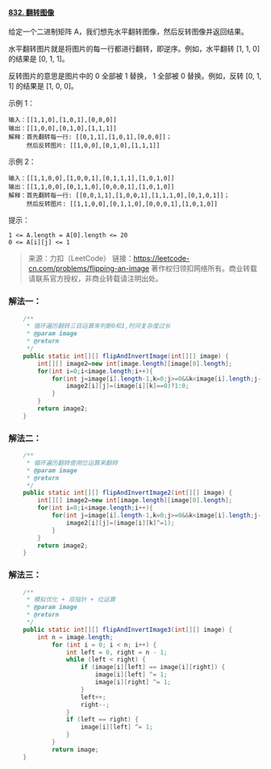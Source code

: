 #### [832. 翻转图像](https://leetcode-cn.com/problems/flipping-an-image/)

给定一个二进制矩阵 A，我们想先水平翻转图像，然后反转图像并返回结果。

水平翻转图片就是将图片的每一行都进行翻转，即逆序。例如，水平翻转 [1, 1, 0] 的结果是 [0, 1, 1]。

反转图片的意思是图片中的 0 全部被 1 替换， 1 全部被 0 替换。例如，反转 [0, 1, 1] 的结果是 [1, 0, 0]。

 

示例 1：

```
输入：[[1,1,0],[1,0,1],[0,0,0]]
输出：[[1,0,0],[0,1,0],[1,1,1]]
解释：首先翻转每一行: [[0,1,1],[1,0,1],[0,0,0]]；
     然后反转图片: [[1,0,0],[0,1,0],[1,1,1]]
```


示例 2：

```
输入：[[1,1,0,0],[1,0,0,1],[0,1,1,1],[1,0,1,0]]
输出：[[1,1,0,0],[0,1,1,0],[0,0,0,1],[1,0,1,0]]
解释：首先翻转每一行: [[0,0,1,1],[1,0,0,1],[1,1,1,0],[0,1,0,1]]；
     然后反转图片: [[1,1,0,0],[0,1,1,0],[0,0,0,1],[1,0,1,0]]
```


提示：

```
1 <= A.length = A[0].length <= 20
0 <= A[i][j] <= 1
```

> 来源：力扣（LeetCode）
> 链接：https://leetcode-cn.com/problems/flipping-an-image
> 著作权归领扣网络所有。商业转载请联系官方授权，非商业转载请注明出处。



### 解法一：

```java
	/**
     * 循环遍历翻转三目运算来判断0和1,时间复杂度过长
     * @param image
     * @return
     */
    public static int[][] flipAndInvertImage(int[][] image) {
        int[][] image2=new int[image.length][image[0].length];
        for(int i=0;i<image.length;i++){
            for(int j=image[i].length-1,k=0;j>=0&&k<image[i].length;j--,k++){
                image2[i][j]=(image[i][k]==0)?1:0;
            }
        }
        return image2;
    }
```



### 解法二：

```java
	/**
     * 循环遍历翻转使用位运算来翻转
     * @param image
     * @return
     */
    public static int[][] flipAndInvertImage2(int[][] image) {
        int[][] image2=new int[image.length][image[0].length];
        for(int i=0;i<image.length;i++){
            for(int j=image[i].length-1,k=0;j>=0&&k<image[i].length;j--,k++){
                image2[i][j]=(image[i][k]^=1);
            }
        }
        return image2;
    }
```



### 解法三：

```java
	/**
     * 模拟优化 + 双指针 + 位运算
     * @param image
     * @return
     */
    public static int[][] flipAndInvertImage3(int[][] image) {
        int n = image.length;
            for (int i = 0; i < n; i++) {
                int left = 0, right = n - 1;
                while (left < right) {
                    if (image[i][left] == image[i][right]) {
                        image[i][left] ^= 1;
                        image[i][right] ^= 1;
                    }
                    left++;
                    right--;
                }
                if (left == right) {
                    image[i][left] ^= 1;
                }
            }
            return image;
    }
```

